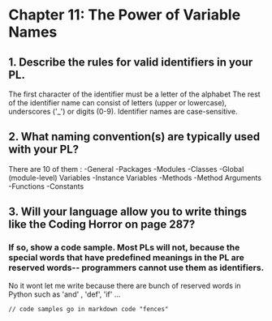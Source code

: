 # Chapter 11: The Power of Variable Names

## 1. Describe the rules for valid identifiers in your PL.
The first character of the identifier must be a letter of the alphabet
The rest of the identifier name can consist of letters (upper or lowercase), underscores ('_') or digits (0-9).
Identifier names are case-sensitive.

## 2. What naming convention(s) are typically used with your PL?
There are 10 of them :
-General
-Packages
-Modules
-Classes
-Global (module-level) Variables
-Instance Variables
-Methods
-Method Arguments
-Functions
-Constants

## 3. Will your language allow you to write things like the Coding Horror on page 287? 
### If so, show a code sample. Most PLs will not, because the special words that have predefined meanings in the PL are **reserved words**-- programmers cannot use them as identifiers.
No it wont let me write because there are bunch of reserved words in Python such as 'and' , 'def', 'if' ...
```
// code samples go in markdown code "fences"
```
